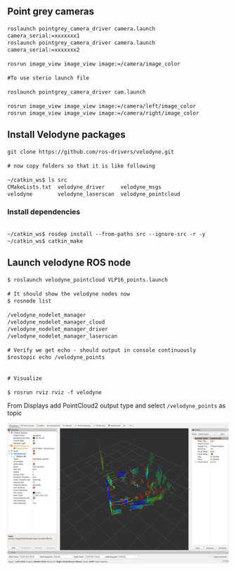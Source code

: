 ## Point grey cameras
```
roslaunch pointgrey_camera_driver camera.launch camera_serial:=xxxxxxx1
roslaunch pointgrey_camera_driver camera.launch camera_serial:=xxxxxxx2

rosrun image_view image_view image:=/camera/image_color

#To use sterio launch file 

roslaunch pointgrey_camera_driver cam.launch

rosrun image_view image_view image:=/camera/left/image_color
rosrun image_view image_view image:=/camera/right/image_color

```

## Install Velodyne packages

```
git clone https://github.com/ros-drivers/velodyne.git

# now copy folders so that it is like following

~/catkin_ws$ ls src
CMakeLists.txt  velodyne_driver     velodyne_msgs
velodyne        velodyne_laserscan  velodyne_pointcloud
```
### Install dependencies

```

~/catkin_ws$ rosdep install --from-paths src --ignore-src -r -y
~/catkin_ws$ catkin_make

```


## Launch velodyne ROS node

```
$ roslaunch velodyne_pointcloud VLP16_points.launch

# It should show the velodyne nodes now
$ rosnode list

/velodyne_nodelet_manager
/velodyne_nodelet_manager_cloud
/velodyne_nodelet_manager_driver
/velodyne_nodelet_manager_laserscan

# Verify we get echo - should output in console continuously
$rostopic echo /velodyne_points


# Visualize

$ rosrun rviz rviz -f velodyne
```

From Displays add PointCloud2 output type and select ```/velodyne_points``` as topic

![RViz VLP-16][rvizvlp16]

[rvizvlp16]: images/rviz_vlp16.png "RViz VLP-16"

